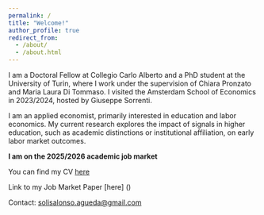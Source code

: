 ```yaml
---
permalink: /
title: "Welcome!"
author_profile: true
redirect_from: 
  - /about/
  - /about.html
---
```


I am a Doctoral Fellow at Collegio Carlo Alberto and a PhD student at the University of Turin, where I work under the supervision of Chiara Pronzato and Maria Laura Di Tommaso. I visited the Amsterdam School of Economics in 2023/2024, hosted by Giuseppe Sorrenti. 

I am an applied economist, primarily interested in education and labor economics. My current research explores the impact of signals in higher education, such as academic distinctions or institutional affiliation, on early labor market outcomes.




**I am on the 2025/2026 academic job market**


You can find my CV [here]()

Link to my Job Market Paper [here] ()

Contact: solisalonso.agueda@gmail.com
